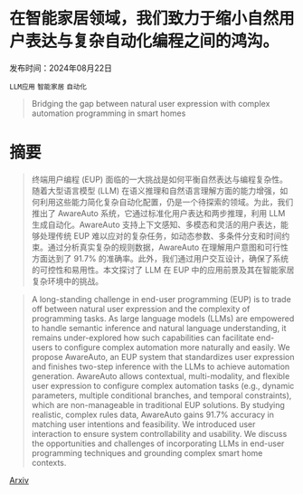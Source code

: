 # 在智能家居领域，我们致力于缩小自然用户表达与复杂自动化编程之间的鸿沟。

发布时间：2024年08月22日

`LLM应用` `智能家居` `自动化`

> Bridging the gap between natural user expression with complex automation programming in smart homes

# 摘要

> 终端用户编程 (EUP) 面临的一大挑战是如何平衡自然表达与编程复杂性。随着大型语言模型 (LLM) 在语义推理和自然语言理解方面的能力增强，如何利用这些能力简化复杂自动化配置，仍是一个待探索的领域。为此，我们推出了 AwareAuto 系统，它通过标准化用户表达和两步推理，利用 LLM 生成自动化。AwareAuto 支持上下文感知、多模态和灵活的用户表达，能够处理传统 EUP 难以应对的复杂任务，如动态参数、多条件分支和时间约束。通过分析真实复杂的规则数据，AwareAuto 在理解用户意图和可行性方面达到了 91.7% 的准确率。此外，我们通过用户交互设计，确保了系统的可控性和易用性。本文探讨了 LLM 在 EUP 中的应用前景及其在智能家居复杂环境中的挑战。

> A long-standing challenge in end-user programming (EUP) is to trade off between natural user expression and the complexity of programming tasks. As large language models (LLMs) are empowered to handle semantic inference and natural language understanding, it remains under-explored how such capabilities can facilitate end-users to configure complex automation more naturally and easily. We propose AwareAuto, an EUP system that standardizes user expression and finishes two-step inference with the LLMs to achieve automation generation. AwareAuto allows contextual, multi-modality, and flexible user expression to configure complex automation tasks (e.g., dynamic parameters, multiple conditional branches, and temporal constraints), which are non-manageable in traditional EUP solutions. By studying realistic, complex rules data, AwareAuto gains 91.7% accuracy in matching user intentions and feasibility. We introduced user interaction to ensure system controllability and usability. We discuss the opportunities and challenges of incorporating LLMs in end-user programming techniques and grounding complex smart home contexts.

[Arxiv](https://arxiv.org/abs/2408.12687)